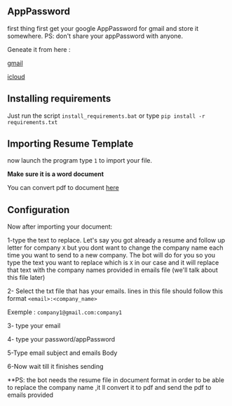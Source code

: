 

## AppPassword

first thing first get your google AppPassword for gmail and store it somewhere.
PS: don't share your appPassword with anyone.

Geneate it from here :

[gmail](https://myaccount.google.com/apppasswords)

[icloud](https://support.apple.com/fr-fr/HT204397)

## Installing requirements

Just run the script `install_requirements.bat` or type `pip install -r requirements.txt`

## Importing Resume Template

now launch the program type `1` to import your file.

**Make sure it is a word document**

You can convert pdf to document [here](https://www.ilovepdf.com/pdf_to_word)

## Configuration

Now after importing your document:

1-type the text to replace. Let's say you got already a resume and follow up letter for company `X` but you dont want to change the company name each time you want to send to a new company. The bot will do for you so you type the text you want to replace which is `X` in our case and it will replace that text with the company names provided in emails file (we'll talk about this file later) 

2- Select the txt file that has your emails. lines in this file should follow this format `<email>:<company_name>`

Exemple : `company1@gmail.com:company1`

3- type your email 

4- type your password/appPassword

5-Type email subject and emails Body

6-Now wait till it finishes sending

**PS: the bot needs the resume file in document format in order to be able to replace the company name ,it ll convert it to pdf and send the pdf to emails provided
